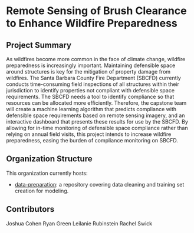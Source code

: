 # Remote Sensing of Brush Clearance to Enhance Wildfire Preparedness

## Project Summary

As wildfires become more common in the face of climate change, wildfire preparedness is increasingly important. Maintaining defensible space around structures is key for the mitigation of property damage from wildfires. The Santa Barbara County Fire Department (SBCFD) currently conducts time-consuming field inspections of all structures within their jurisdiction to identify properties not compliant with defensible space requirements. The SBCFD needs a tool to identify compliance so that resources can be allocated more efficiently. Therefore, the capstone team will create a machine learning algorithm that predicts compliance with defensible space requirements based on remote sensing imagery, and an interactive dashboard that presents these results for use by the SBCFD. By allowing for in-time monitoring of defensible space compliance rather than relying on annual field visits, this project intends to increase wildfire preparedness, easing the burden of compliance monitoring on SBCFD.

## Organization Structure

This organization currently hosts:
- [data-preparation](https://github.com/wildfire-prep/data-preparation): a repository covering data cleaning and training set creation for modeling.

## Contributors

Joshua Cohen
Ryan Green
Leilanie Rubinstein
Rachel Swick
